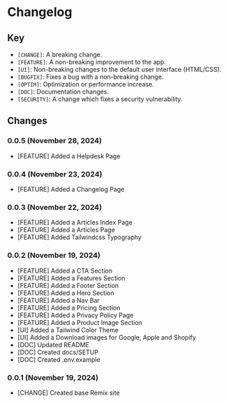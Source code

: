 # Changelog

## Key

* `[CHANGE]`: A breaking change. 
* `[FEATURE]`: A non-breaking improvement to the app. 
* `[UI]`: Non-breaking changes to the default user interface (HTML/CSS).
* `[BUGFIX]`: Fixes a bug with a non-breaking change.
* `[OPTIM]`: Optimization or performance increase.
* `[DOC]`: Documentation changes.
* `[SECURITY]`: A change which fixes a security vulnerability.


## Changes

### 0.0.5 (November 28, 2024)

* [FEATURE] Added a Helpdesk Page

### 0.0.4 (November 23, 2024)

* [FEATURE] Added a Changelog Page

### 0.0.3 (November 22, 2024)

* [FEATURE] Added a Articles Index Page
* [FEATURE] Added a Articles Page
* [FEATURE] Added Tailwindcss Typography

### 0.0.2 (November 19, 2024)

* [FEATURE] Added a CTA Section
* [FEATURE] Added a Features Section
* [FEATURE] Added a Footer Section
* [FEATURE] Added a Hero Section
* [FEATURE] Added a Nav Bar
* [FEATURE] Added a Pricing Section
* [FEATURE] Added a Privacy Policy Page
* [FEATURE] Added a Product Image Section
* [UI] Added a Tailwind Color Theme
* [UI] Added a Download images for Google, Apple and Shopify
* [DOC] Updated README
* [DOC] Created docs/SETUP
* [DOC] Created .env.example

### 0.0.1 (November 19, 2024)

* [CHANGE] Created base Remix site